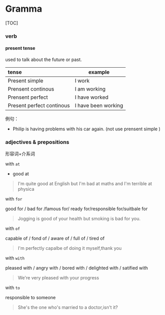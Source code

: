 # Gramma



[TOC]



### verb



#### present tense

used to talk about the future or past.

| tense                     | example             |
| :------------------------ | ------------------- |
| Present simple            | I work              |
| Prensent continous        | I am working        |
| Prensent perfect          | I have worked       |
| Present perfect continous | I have been working |

例句：

- Philip is having problems with his car again. (not use prensent simple )













### adjectives & prepositions

形容词+介系词



with `at` 

* good at

> I'm quite good at English but I'm bad at maths and I'm terrible at physica



with `for`

good for / bad for /famous for/ ready for/responsible for/suitbale for

> Jogging is good of your health but smoking is bad for you.



with `of`

capable of / fond of / aware of / full of /  tired of 

> I'm perfectly capalbe of doing it myself,thank you



with `with`

pleased with / angry with / bored with / delighted with / satified with

> We're very pleased with your progress



with `to`

responsible to someone

> She's the one who's married to a doctor,isn't it?






